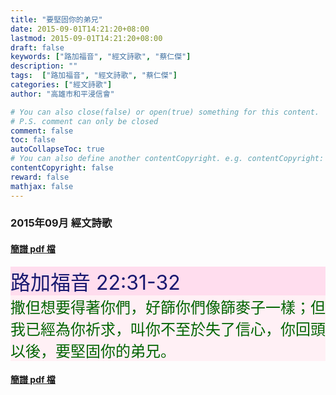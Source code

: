 ```yaml
---
title: "要堅固你的弟兄"
date: 2015-09-01T14:21:20+08:00
lastmod: 2015-09-01T14:21:20+08:00
draft: false
keywords: ["路加福音", "經文詩歌", "蔡仁傑"]
description: ""
tags:  ["路加福音", "經文詩歌", "蔡仁傑"]
categories: ["經文詩歌"]
author: "高雄市和平浸信會"

# You can also close(false) or open(true) something for this content.
# P.S. comment can only be closed
comment: false
toc: false
autoCollapseToc: true
# You can also define another contentCopyright. e.g. contentCopyright: "This is another copyright."
contentCopyright: false
reward: false
mathjax: false
---
```


### 2015年09月 經文詩歌

#### [簡譜 pdf 檔](/pdf-h/h201509.pdf "要堅固你的弟兄")

<div style="background-color:#FFDDEE"><font size="6", color="#191970">
路加福音 22:31-32
</font>
</div>

<div style="background-color:#FFF0F5"><font size="5", color="#006400">
撒但想要得著你們，好篩你們像篩麥子一樣；但我已經為你祈求，叫你不至於失了信心，你回頭以後，要堅固你的弟兄。
</font>
</div>

#### [簡譜 pdf 檔](/pdf-h/h201509.pdf "要堅固你的弟兄")